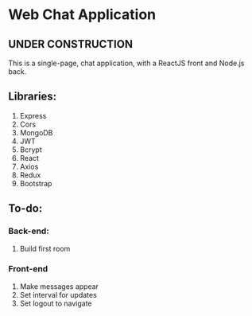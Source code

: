 # Web Chat Application

## UNDER CONSTRUCTION

This is a single-page, chat application, with a ReactJS front and Node.js back.

## Libraries:
1. Express
2. Cors
3. MongoDB
4. JWT
5. Bcrypt
6. React
7. Axios
8. Redux
9. Bootstrap

## To-do:
### Back-end:
1. Build first room


### Front-end
1. Make messages appear
2. Set interval for updates
3. Set logout to navigate
